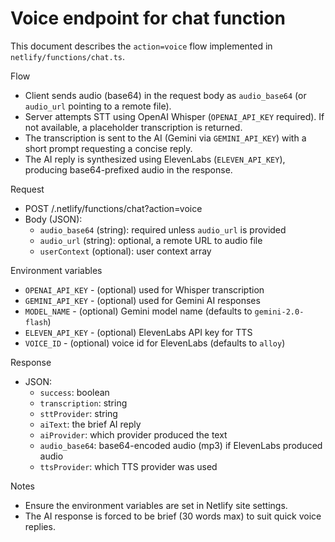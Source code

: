 # Voice endpoint for chat function

This document describes the `action=voice` flow implemented in `netlify/functions/chat.ts`.

Flow
- Client sends audio (base64) in the request body as `audio_base64` (or `audio_url` pointing to a remote file).
- Server attempts STT using OpenAI Whisper (`OPENAI_API_KEY` required). If not available, a placeholder transcription is returned.
- The transcription is sent to the AI (Gemini via `GEMINI_API_KEY`) with a short prompt requesting a concise reply.
- The AI reply is synthesized using ElevenLabs (`ELEVEN_API_KEY`), producing base64-prefixed audio in the response.

Request
- POST /.netlify/functions/chat?action=voice
- Body (JSON):
  - `audio_base64` (string): required unless `audio_url` is provided
  - `audio_url` (string): optional, a remote URL to audio file
  - `userContext` (optional): user context array

Environment variables
- `OPENAI_API_KEY` - (optional) used for Whisper transcription
- `GEMINI_API_KEY` - (optional) used for Gemini AI responses
- `MODEL_NAME` - (optional) Gemini model name (defaults to `gemini-2.0-flash`)
- `ELEVEN_API_KEY` - (optional) ElevenLabs API key for TTS
- `VOICE_ID` - (optional) voice id for ElevenLabs (defaults to `alloy`)

Response
- JSON:
  - `success`: boolean
  - `transcription`: string
  - `sttProvider`: string
  - `aiText`: the brief AI reply
  - `aiProvider`: which provider produced the text
  - `audio_base64`: base64-encoded audio (mp3) if ElevenLabs produced audio
  - `ttsProvider`: which TTS provider was used

Notes
- Ensure the environment variables are set in Netlify site settings.
- The AI response is forced to be brief (30 words max) to suit quick voice replies.
